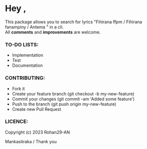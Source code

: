 # Hey ,
This package allows you to search for lyrics \"Fihirana ffpm / Fihirana fanampiny / Antema \" in a cli.  
All **comments** and **improvements** are welcome.


### TO-DO LISTS:
*	Implementation
*	Test
*	Documentation
	
### CONTRIBUTING:

* Fork it
* Create your feature branch (git checkout -b my-new-feature)
* Commit your changes (git commit -am 'Added some feature')
* Push to the branch (git push origin my-new-feature)
* Create new Pull Request

### LICENCE:
Copyright (c) 2023 Rohan29-AN



Mankasitraka / Thank you












